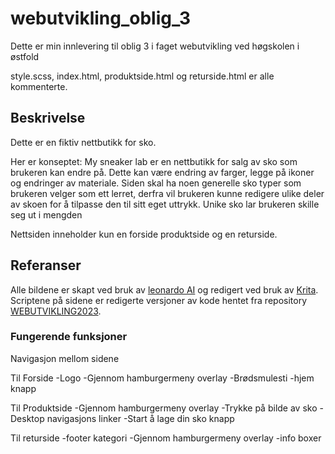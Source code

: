 # webutvikling_oblig_3
Dette er min innlevering til oblig 3 i faget webutvikling ved høgskolen i østfold

style.scss, index.html, produktside.html og returside.html er alle kommenterte.
## Beskrivelse
Dette er en fiktiv nettbutikk for sko. 

Her er konseptet:
My sneaker lab er en nettbutikk for salg av sko som brukeren kan endre på. Dette kan være 
endring av farger, legge på ikoner og endringer av materiale. Siden skal ha noen generelle sko 
typer som brukeren velger som ett lerret, derfra vil brukeren kunne redigere ulike deler av skoen 
for å tilpasse den til sitt eget uttrykk. 
Unike sko lar brukeren skille seg ut i mengden

Nettsiden inneholder kun en forside produktside og en returside. 
## Referanser
Alle bildene er skapt ved bruk av [leonardo AI](https://leonardo.ai/) og redigert ved bruk av [Krita](https://krita.org/en/).
Scriptene på sidene er redigerte versjoner av kode hentet fra repository [WEBUTVIKLING2023](https://github.com/HIO-Webutvikling/WEBUTVIKLING2023).

### Fungerende funksjoner
Navigasjon mellom sidene

Til Forside
-Logo
-Gjennom hamburgermeny overlay
-Brødsmulesti
-hjem knapp

Til Produktside
-Gjennom hamburgermeny overlay
-Trykke på bilde av sko
-Desktop navigasjons linker
-Start å lage din sko knapp

Til returside
-footer kategori
-Gjennom hamburgermeny overlay
-info boxer

